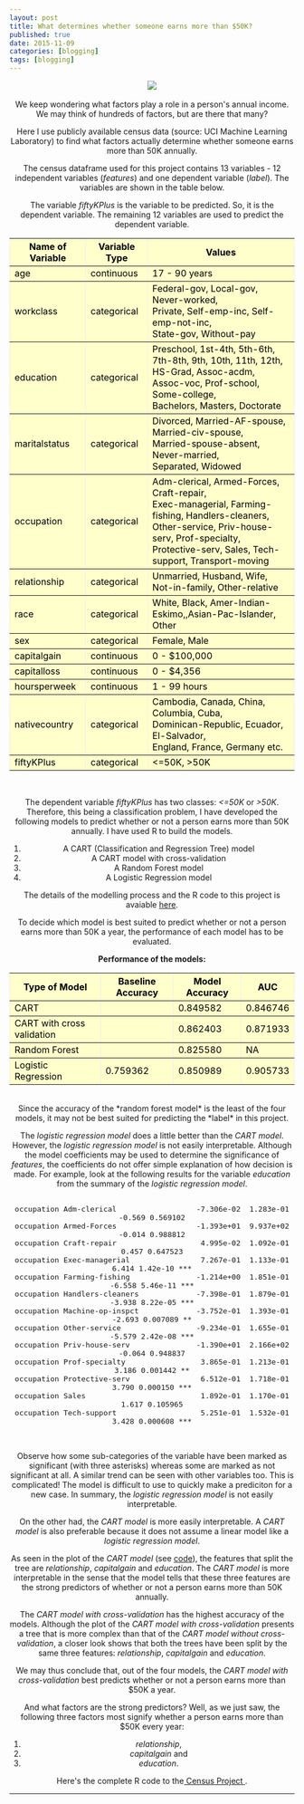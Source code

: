 ```yaml
---
layout: post
title: What determines whether someone earns more than $50K?
published: true
date: 2015-11-09
categories: [blogging]
tags: [blogging]
---
```

<center><img src="https://sachinshrestha.github.io/images/census.jpg"</center>

<br>
<br>
We keep wondering what factors play a role in a person's annual income. We may think of hundreds of factors, but are there that many?

Here I use publicly available census data (source: UCI Machine Learning Laboratory) to find what factors actually determine whether someone earns more than 50K annually.

The census dataframe used for this project contains 13 variables - 12 independent variables (<i>features</i>) and one dependent variable (<i>label</i>).  The variables are shown in the table below.

The variable <i>fiftyKPlus</i> is the variable to be predicted. So, it is the dependent variable. The remaining 12 variables are used to predict the dependent variable.

<table border="1" style="background-color:#FFFFCC;border-collapse:collapse;border:1px;color:#000000;width:100%" cellpadding="5" cellspacing="3">
	<tr>
		<th>Name of Variable</th>
		<th>Variable Type</th>
		<th>Values</th>
	</tr>
	<tr>
		<td>age</td>
		<td>continuous</td>
		<td>17 - 90 years</td>
	</tr>
	<tr>
		<td>workclass</td>
		<td>categorical</td>
		<td>Federal-gov, Local-gov, Never-worked, <br>Private, Self-emp-inc, Self-emp-not-inc, <br>State-gov, Without-pay 
    </td>
	</tr>
	<tr>
		<td>education</td>
		<td>categorical</td>
		<td>Preschool, 1st-4th, 5th-6th, 7th-8th, 9th, 10th, 11th, 12th, <br>HS-Grad, Assoc-acdm, Assoc-voc, Prof-school, Some-college,           <br>Bachelors, Masters, Doctorate
		</td>
	</tr>
	<tr>
		<td>maritalstatus</td>
		<td>categorical</td>
		<td>Divorced, Married-AF-spouse, Married-civ-spouse, <br>Married-spouse-absent, Never-married, <br>Separated, Widowed
</td>
	</tr>
	<tr>
		<td>occupation</td>
		<td>categorical</td>
		<td> Adm-clerical, Armed-Forces, Craft-repair, <br>Exec-managerial, Farming-fishing, Handlers-cleaners, <br>  Other-service, Priv-house-serv, Prof-specialty, <br>Protective-serv, Sales, Tech-support, Transport-moving
		</td>
	</tr>
	<tr>
		<td>relationship</td>
		<td>categorical</td>
		<td>Unmarried, Husband, Wife, Not-in-family, Other-relative</td>
	</tr>
	<tr>
		<td>race</td>
		<td>categorical</td>
		<td>White, Black, Amer-Indian-Eskimo,,Asian-Pac-Islander, Other
		</td>
	</tr>
	<tr>
		<td>sex</td>
		<td>categorical</td>
		<td>Female, Male</td>
	</tr>
	<tr>
		<td>capitalgain</td>
		<td>continuous</td>
		<td>0 - $100,000</td>
	</tr>
	<tr>
		<td>capitalloss</td>
		<td>continuous</td>
		<td>0 - $4,356</td>
	</tr>
	<tr>
		<td>hoursperweek</td>
		<td>continuous</td>
		<td>1 - 99 hours</td>
	</tr>
	<tr>
		<td>nativecountry</td>
		<td>categorical</td>
		<td>Cambodia, Canada, China, Columbia, Cuba, <br>Dominican-Republic, Ecuador, El-Salvador, <br>England, France, Germany etc.
</td>
	</tr>
	<tr>
		<td>fiftyKPlus</td>
		<td>categorical</td>
		<td><=50K, >50K</td>
	</tr>
</table>
<br>

The dependent variable <i>fiftyKPlus</i> has two classes: *<=50K*  or  *>50K*. Therefore, this being a classification problem, I have developed the following models to predict whether or not a person earns more than 50K annually. I have used R to build the models.

   1. A CART (Classification and Regression Tree) model
   2. A CART model with cross-validation
   3. A Random Forest model
   4. A Logistic Regression model
   

The details of the modelling process and the R code to this project is avaiable <a href = "http://sachinshrestha.github.io/censusCode/"> here</a>.

To decide which model is best suited to predict whether or not a person earns more than 50K a year, the performance of each model has to be evaluated.


<b>Performance of the models:</b>
<table border="1" style="background-color:#FFFFCC;border-collapse:collapse;border:1px;color:#000000;width:100%" cellpadding="5" cellspacing="3">
	<tr>
		<th>Type of Model</th>
		<th>Baseline Accuracy</th>
		<th>Model Accuracy</th>
		<th>AUC</th>
	</tr>
	<tr>
		<td>CART</td>
		<td></td>
		<td>0.849582</td>
		<td>0.846746</td>
	</tr>
	<tr>
		<td>CART with cross validation</td>
		<td></td>
		<td>0.862403</td>
		<td>0.871933</td>
    </td>
	</tr>
	<tr>
		<td>Random Forest</td>
		<td></td>
		<td>0.825580</td>
		<td>NA</td>
	</tr>
	<tr>
		<td>Logistic Regression</td>
		<td>0.759362</td>
		<td>0.850989</td>
		<td>0.905733</td>
	</tr>
</table>

<br>
Since the accuracy of the *random forest model* is the least of the four models, it may not be best suited for predicting the *label* in this project.

The *logistic regression model* does a little better than the *CART model*. However, the *logistic regression model* is not easily interpretable. Although the model coefficients may be used to determine the significance of *features*, the coefficients do not offer simple explanation of how decision is made. For example, look at the following results for the variable *education* from the summary of the *logistic regression model*.
<section>
<pre><code><font size="2">
occupation Adm-clerical                  -7.306e-02  1.283e-01  -0.569 0.569102
occupation Armed-Forces                  -1.393e+01  9.937e+02  -0.014 0.988812
occupation Craft-repair                   4.995e-02  1.092e-01   0.457 0.647523
occupation Exec-managerial                7.267e-01  1.133e-01   6.414 1.42e-10 ***
occupation Farming-fishing               -1.214e+00  1.851e-01  -6.558 5.46e-11 ***
occupation Handlers-cleaners             -7.398e-01  1.879e-01  -3.938 8.22e-05 ***
occupation Machine-op-inspct             -3.752e-01  1.393e-01  -2.693 0.007089 **
occupation Other-service                 -9.234e-01  1.655e-01  -5.579 2.42e-08 ***
occupation Priv-house-serv               -1.390e+01  2.166e+02  -0.064 0.948837
occupation Prof-specialty                 3.865e-01  1.213e-01   3.186 0.001442 **
occupation Protective-serv                6.512e-01  1.718e-01   3.790 0.000150 ***
occupation Sales                          1.892e-01  1.170e-01   1.617 0.105965
occupation Tech-support                   5.251e-01  1.532e-01   3.428 0.000608 ***
</font></code></pre>
</section>
<br>

Observe how some sub-categories of the variable have been marked as significant (with three asterisks) whereas some are marked as not significant at all. A similar trend can be seen with other variables too. This is complicated! The model is difficult to use to quickly make a prediciton for a new case. In summary, the *logistic regression model* is not easily interpretable.

On the other had, the *CART model* is more easily interpretable. A *CART model* is also preferable because it does not assume a linear model like a *logistic regression model*.

As seen in the plot of the *CART model* (see <a href = "http://sachinshrestha.github.io/censusCode/"> code</a>), the features that split the tree are *relationship*, *capitalgain* and *education*. The *CART model* is more interpretable in the sense that the model tells that these three features are the strong predictors of whether or not a person earns more than 50K annually.

The *CART model with cross-validation* has the highest accuracy of the models. Although the plot of the *CART model with cross-validation* presents a tree that is more complex than that of the *CART model without cross-validation*, a closer look shows that both the trees have been split by the same three features: *relationship*, *capitalgain* and *education*.

We may thus conclude that, out of the four models, the *CART model with cross-validation* best predicts whether or not a person earns more than $50K a year.

And what factors are the strong predictors? Well, as we just saw, the following three factors most signify whether a person earns more than $50K every year:

   1. *relationship*,
   2. *capitalgain* and
   3. *education*.


Here's the complete R code to the<a href = "http://sachinshrestha.github.io/censusCode/"> Census Project </a>.



<hr>
<div id="fb-root"></div>
<script>(function(d, s, id) {
  var js, fjs = d.getElementsByTagName(s)[0];
  if (d.getElementById(id)) return;
  js = d.createElement(s); js.id = id;
  js.src = "//connect.facebook.net/en_US/all.js#xfbml=1";
  fjs.parentNode.insertBefore(js, fjs);
}(document, 'script', 'facebook-jssdk'));</script>
